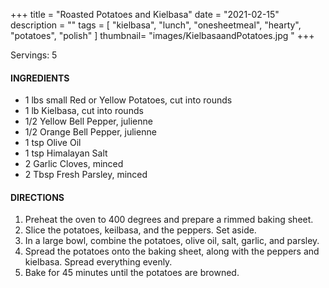 +++
title = "Roasted Potatoes and Kielbasa"
date = "2021-02-15"
description = ""
tags = [
    "kielbasa",
    "lunch",
    "onesheetmeal",
    "hearty",
    "potatoes",
    "polish"
]
thumbnail= "images/KielbasaandPotatoes.jpg "
+++

Servings: 5 <!--more-->

#### INGREDIENTS 

* 1 lbs small Red or Yellow Potatoes, cut into rounds 
* 1 lb Kielbasa, cut into rounds 
* 1/2 Yellow Bell Pepper, julienne 
* 1/2 Orange Bell Pepper, julienne
* 1 tsp Olive Oil
* 1 tsp  Himalayan Salt
* 2 Garlic Cloves, minced
* 2 Tbsp Fresh Parsley, minced

#### DIRECTIONS 

1. Preheat the oven to 400 degrees and prepare a rimmed baking sheet. 
2. Slice the potatoes, keilbasa, and the peppers. Set aside.  
3. In a large bowl, combine the potatoes, olive oil, salt, garlic, and parsley. 
4. Spread the potatoes onto the baking sheet, along with the peppers and kielbasa. Spread everything evenly.
5. Bake for 45 minutes until the potatoes are browned.
